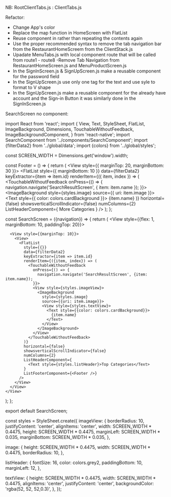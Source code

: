 NB:
RootClientTabs.js : ClientTabs.js

Refactor:
- Change App's color
- Replace the map function in HomeScreen with FlatList
- Reuse <FoofCard /> component in <SearchResultCard /> rather than repeating the contents again
- Use the proper recommended syntax to remove the tab navigation bar from the RestaurantHomeScreem from the ClientStack.js 
- Upadate MenuTabs.js with local component route that will be called from route1 - route8
-Remove Tab Navigation from RestaurantHomeScreen.js and MenuProductScreen.js
- In the SignInScreen.js & SignUpScreen.js make a reusable component for the password field
- In the SignUpScreen.js use only one <Text> tag for the text and use syle to format to V shape
- In the SignUpScreen.js make a reusable component for the already have account and the Sign-in Button it was similarly done in the SignInScreen.js

SearchScreen no component:

import React from 'react';
import {
  View,
  Text,
  StyleSheet,
  FlatList,
  ImageBackground,
  Dimensions,
  TouchableWithoutFeedback,
  ImageBackgroundComponent,
} from 'react-native';
import SearchComponent from '../components/SearchComponent';
import {filterData2} from '../global/data';
import {colors} from '../global/styles';

const SCREEN_WIDTH = Dimensions.get('window').width;

const Footer = () => {
  return (
    <View style={{ marginTop: 20, marginBottom: 30 }}>
      <View>
        <FlatList
          style={{ marginBottom: 10 }}
          data={filterData2}
          keyExtractor={item => item.id}
          renderItem={({ item, index }) => (
            <TouchableWithoutFeedback
              onPress={() => {
                navigation.navigate('SearchResultScreen', { item: item.name });
              }}>
              <View style={styles.imageView}>
                <ImageBackground
                  style={styles.image}
                  source={{ uri: item.image }}>
                  <View style={styles.textView}>
                    <Text style={{ color: colors.cardBackground }}>
                      {item.name}
                    </Text>
                  </View>
                </ImageBackground>
              </View>
            </TouchableWithoutFeedback>
          )}
          horizontal={false}
          showsverticalScrollIndicator={false}
          numColumns={2}
          ListHeaderComponent={
            <Text style={styles.listHeader}>More Categories</Text>
          }
        />
      </View>
    </View>
  );
};

const SearchScreen = ({navigation}) => {
  return (
    <View style={{flex: 1, marginBottom: 10, paddingTop: 20}}>
      <SearchComponent />

      <View style={{marginTop: 10}}>
        <View>
          <FlatList
            style={{}}
            data={filterData2}
            keyExtractor={item => item.id}
            renderItem={({item, index}) => (
              <TouchableWithoutFeedback
                onPress={() => {
                  navigation.navigate('SearchResultScreen', {item: item.name});
                }}>
                <View style={styles.imageView}>
                  <ImageBackground
                    style={styles.image}
                    source={{uri: item.image}}>
                    <View style={styles.textView}>
                      <Text style={{color: colors.cardBackground}}>
                        {item.name}
                      </Text>
                    </View>
                  </ImageBackground>
                </View>
              </TouchableWithoutFeedback>
            )}
            horizontal={false}
            showsverticalScrollIndicator={false}
            numColumns={2}
            ListHeaderComponent={
              <Text style={styles.listHeader}>Top Categories</Text>
            }
            ListFooterComponent={<Footer />}
          />
        </View>
      </View>
    </View>
  );
};

export default SearchScreen;

const styles = StyleSheet.create({
  imageView: {
    borderRadius: 10,
    justifyContent: 'center',
    alignItems: 'center',
    width: SCREEN_WIDTH * 0.4475,
    height: SCREEN_WIDTH * 0.4475,
    marginLeft: SCREEN_WIDTH * 0.035,
    marginBottom: SCREEN_WIDTH * 0.035,
  },

  image: {
    height: SCREEN_WIDTH * 0.4475,
    width: SCREEN_WIDTH * 0.4475,
    borderRadius: 10,
  },

  listHeader: {
    fontSize: 16,
    color: colors.grey2,
    paddingBottom: 10,
    marginLeft: 12,
  },

  textView: {
    height: SCREEN_WIDTH * 0.4475,
    width: SCREEN_WIDTH * 0.4475,
    alignItems: 'center',
    justifyContent: 'center',
    backgroundColor: 'rgba(52, 52, 52,0.3)',
  },
});
